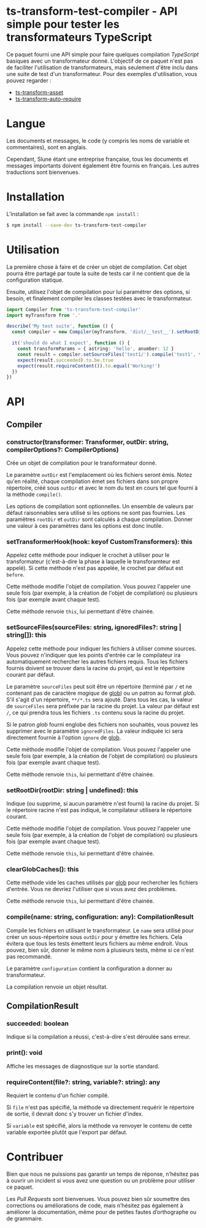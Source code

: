 # ts-transform-test-compiler - API simple pour tester les transformateurs TypeScript

Ce paquet fourni une API simple pour faire quelques compilation _TypeScript_ basiques avec un transformateur donné. L'objectif de ce paquet n'est pas de faciliter l'utilisation de transformateurs, mais seulement d'être inclu dans une suite de test d'un transformateur. Pour des exemples d'utilisation, vous pouvez regarder :

- [ts-transform-asset](https://github.com/slune-org/ts-transform-asset)
- [ts-transform-auto-require](https://github.com/slune-org/ts-transform-auto-require)

# Langue

Les documents et messages, le code (y compris les noms de variable et commentaires), sont en anglais.

Cependant, Slune étant une entreprise française, tous les documents et messages importants doivent également être fournis en français. Les autres traductions sont bienvenues.

# Installation

L’installation se fait avec la commande `npm install` :

```bash
$ npm install --save-dev ts-transform-test-compiler
```

# Utilisation

La première chose à faire et de créer un objet de compilation. Cet objet pourra être partagé par toute la suite de tests car il ne contient que de la configuration statique.

Ensuite, utilisez l'objet de compilation pour lui paramétrer des options, si besoin, et finalement compiler les classes testées avec le transformateur.

```typescript
import Compiler from 'ts-transform-test-compiler'
import myTransform from '.'

describe('My test suite', function () {
  const compiler = new Compiler(myTransform, 'dist/__test__').setRootDir('__test__')

  it('should do what I expect', function () {
    const transformParams = { astring: 'hello', anumber: 12 }
    const result = compiler.setSourceFiles('test1/').compile('test1', transformParams)
    expect(result.succeeded).to.be.true
    expect(result.requireContent()).to.equal('Working!')
  })
})
```

# API

## Compiler

### constructor(transformer: Transformer, outDir: string, compilerOptions?: CompilerOptions)

Crée un objet de compilation pour le transformateur donné.

Le paramètre `outDir` est l'emplacement où les fichiers seront émis. Notez qu'en réalité, chaque compilation émet ses fichiers dans son propre répertoire, créé sous `outDir` et avec le nom du test en cours tel que fourni à la méthode `compile()`.

Les options de compilation sont optionnelles. Un ensemble de valeurs par défaut raisonnables sera utilisé si les options ne sont pas fournies. Les paramètres `rootDir` et `outDir` sont calculés à chaque compilation. Donner une valeur à ces paramètres dans les options est donc inutile.

### setTransformerHook(hook: keyof CustomTransformers): this

Appelez cette méthode pour indiquer le crochet à utiliser pour le transformateur (c'est-à-dire la phase à laquelle le transforamteur est appelé). Si cette méthode n'est pas appelée, le crochet par défaut est `before`.

Cette méthode modifie l'objet de compilation. Vous pouvez l'appeler une seule fois (par exemple, à la création de l'objet de compilation) ou plusieurs fois (par exemple avant chaque test).

Cette méthode renvoie `this`, lui permettant d'être chainée.

### setSourceFiles(sourceFiles: string, ignoredFiles?: string | string\[]): this

Appelez cette méthode pour indiquer les fichiers à utiliser comme sources. Vous pouvez n'indiquer que les points d'entrée car le compilateur ira automatiquement rechercher les autres fichiers requis. Tous les fichiers fournis doivent se trouver dans la racine du projet, qui est le répertoire courant par défaut.

Le paramètre `sourceFiles` peut soit être un répertoire (terminé par `/` et ne contenant pas de caractère _magique_ de [glob](https://www.npmjs.com/package/glob)) ou un patron au format _glob_. S'il s'agit d'un répertoire, `**/*.ts` sera ajouté. Dans tous les cas, la valeur de `sourceFiles` sera préfixée par la racine du projet. La valeur par défaut est `/`, ce qui prendra tous les fichiers `.ts` contenu sous la racine du projet.

Si le patron _glob_ fourni englobe des fichiers non souhaités, vous pouvez les supprimer avec le paramètre `ignoredFiles`. La valeur indiquée ici sera directement fournie à l'option `ignore` de [glob](https://www.npmjs.com/package/glob).

Cette méthode modifie l'objet de compilation. Vous pouvez l'appeler une seule fois (par exemple, à la création de l'objet de compilation) ou plusieurs fois (par exemple avant chaque test).

Cette méthode renvoie `this`, lui permettant d'être chainée.

### setRootDir(rootDir: string | undefined): this

Indique (ou supprime, si aucun paramètre n'est fourni) la racine du projet. Si le répertoire racine n'est pas indiqué, le compilateur utilisera le répertoire courant.

Cette méthode modifie l'objet de compilation. Vous pouvez l'appeler une seule fois (par exemple, à la création de l'objet de compilation) ou plusieurs fois (par exemple avant chaque test).

Cette méthode renvoie `this`, lui permettant d'être chainée.

### clearGlobCaches(): this

Cette méthode vide les caches utilisés par [glob](https://www.npmjs.com/package/glob) pour rechercher les fichiers d'entrée. Vous ne devriez l'utiliser que si vous avez des problèmes.

Cette méthode renvoie `this`, lui permettant d'être chainée.

### compile(name: string, configuration: any): CompilationResult

Compile les fichiers en utilisant le transformateur. Le `name` sera utilisé pour créer un sous-répertoire sous `outDir` pour y émettre les fichiers. Cela évitera que tous les tests émettent leurs fichiers au même endroit. Vous pouvez, bien sûr, donner le même nom à plusieurs tests, même si ce n'est pas recommandé.

Le paramètre `configuration` contient la configuration a donner au transformateur.

La compilation renvoie un objet résultat.

## CompilationResult

### succeeded: boolean

Indique si la compilation a réussi, c'est-à-dire s'est déroulée sans erreur.

### print(): void

Affiche les messages de diagnostique sur la sortie standard.

### requireContent(file?: string, variable?: string): any

Requiert le contenu d'un fichier compilé.

Si `file` n'est pas spécifié, la méthode va directement requérir le répertoire de sortie, il devrait donc s'y trouver un fichier d'index.

Si `variable` est spécifié, alors la méthode va renvoyer le contenu de cette variable exportée plutôt que l'export par défaut.

# Contribuer

Bien que nous ne puissions pas garantir un temps de réponse, n’hésitez pas à ouvrir un incident si vous avez une question ou un problème pour utiliser ce paquet.

Les _Pull Requests_ sont bienvenues. Vous pouvez bien sûr soumettre des corrections ou améliorations de code, mais n’hésitez pas également à améliorer la documentation, même pour de petites fautes d’orthographe ou de grammaire.
